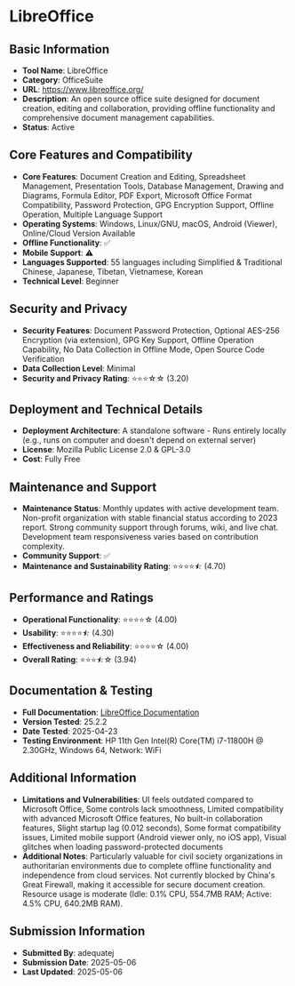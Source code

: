 # LibreOffice

## Basic Information
- **Tool Name**: LibreOffice
- **Category**: OfficeSuite
- **URL**: https://www.libreoffice.org/
- **Description**: An open source office suite designed for document creation, editing and collaboration, providing offline functionality and comprehensive document management capabilities.
- **Status**: Active

## Core Features and Compatibility
- **Core Features**: Document Creation and Editing, Spreadsheet Management, Presentation Tools, Database Management, Drawing and Diagrams, Formula Editor, PDF Export, Microsoft Office Format Compatibility, Password Protection, GPG Encryption Support, Offline Operation, Multiple Language Support
- **Operating Systems**: Windows, Linux/GNU, macOS, Android (Viewer), Online/Cloud Version Available
- **Offline Functionality**: ✅
- **Mobile Support**: ⚠️
- **Languages Supported**: 55 languages including Simplified & Traditional Chinese, Japanese, Tibetan, Vietnamese, Korean
- **Technical Level**: Beginner

## Security and Privacy
- **Security Features**: Document Password Protection, Optional AES-256 Encryption (via extension), GPG Key Support, Offline Operation Capability, No Data Collection in Offline Mode, Open Source Code Verification
- **Data Collection Level**: Minimal
- **Security and Privacy Rating**: ⭐⭐⭐☆☆ (3.20)

## Deployment and Technical Details
- **Deployment Architecture**: A standalone software - Runs entirely locally (e.g., runs on computer and doesn't depend on external server)
- **License**: Mozilla Public License 2.0 & GPL-3.0
- **Cost**: Fully Free

## Maintenance and Support
- **Maintenance Status**: Monthly updates with active development team. Non-profit organization with stable financial status according to 2023 report. Strong community support through forums, wiki, and live chat. Development team responsiveness varies based on contribution complexity.
- **Community Support**: ✅
- **Maintenance and Sustainability Rating**: ⭐⭐⭐⭐⯪ (4.70)

## Performance and Ratings
- **Operational Functionality**: ⭐⭐⭐⭐☆ (4.00)
- **Usability**: ⭐⭐⭐⭐⯪ (4.30)
- **Effectiveness and Reliability**: ⭐⭐⭐⭐☆ (4.00)
- **Overall Rating**: ⭐⭐⭐⯪☆ (3.94)

## Documentation & Testing
- **Full Documentation**: [LibreOffice Documentation](https://github.com/user-attachments/files/20054385/libreoffice.pdf)
- **Version Tested**: 25.2.2
- **Date Tested**: 2025-04-23
- **Testing Environment**: HP 11th Gen Intel(R) Core(TM) i7-11800H @ 2.30GHz, Windows 64, Network: WiFi

## Additional Information
- **Limitations and Vulnerabilities**: UI feels outdated compared to Microsoft Office, Some controls lack smoothness, Limited compatibility with advanced Microsoft Office features, No built-in collaboration features, Slight startup lag (0.012 seconds), Some format compatibility issues, Limited mobile support (Android viewer only, no iOS app), Visual glitches when loading password-protected documents
- **Additional Notes**: Particularly valuable for civil society organizations in authoritarian environments due to complete offline functionality and independence from cloud services. Not currently blocked by China's Great Firewall, making it accessible for secure document creation. Resource usage is moderate (Idle: 0.1% CPU, 554.7MB RAM; Active: 4.5% CPU, 640.2MB RAM).

## Submission Information
- **Submitted By**: adequatej
- **Submission Date**: 2025-05-06
- **Last Updated**: 2025-05-06
